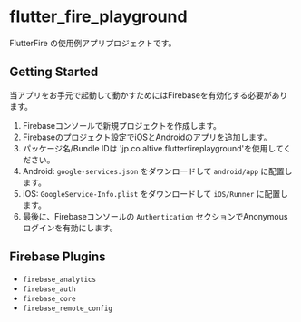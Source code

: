# flutter_fire_playground

FlutterFire の使用例アプリプロジェクトです。

## Getting Started

当アプリをお手元で起動して動かすためにはFirebaseを有効化する必要があります。

1. Firebaseコンソールで新規プロジェクトを作成します。
2. Firebaseのプロジェクト設定でiOSとAndroidのアプリを追加します。
3. パッケージ名/Bundle IDは 'jp.co.altive.flutterfireplayground'を使用してください。
4. Android: `google-services.json` をダウンロードして `android/app` に配置します。
5. iOS: `GoogleService-Info.plist` をダウンロードして `iOS/Runner` に配置します。
6. 最後に、Firebaseコンソールの `Authentication` セクションでAnonymousログインを有効にします。

## Firebase Plugins

- `firebase_analytics`
- `firebase_auth`
- `firebase_core`
- `firebase_remote_config`
